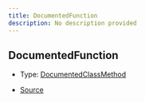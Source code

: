 ```yaml
---
title: DocumentedFunction
description: No description provided
---
```


## DocumentedFunction

- Type: [DocumentedClassMethod](/docs/markdown/types/DocumentedClassMethod.md)

- [Source](https://github.com/neplextech/micro-docgen/blob/0a3a2574da6de7199a2316a00abcd9d9f17c69a7/src/serializers/FunctionSerializer.ts#L6)